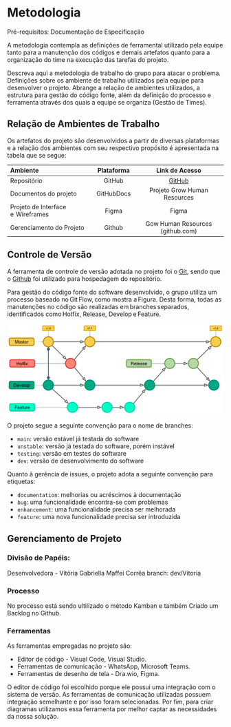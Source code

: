 
# Metodologia

Pré-requisitos: Documentação de Especificação

A metodologia contempla as definições de ferramental utilizado pela equipe tanto para a manutenção dos códigos e demais artefatos quanto para a organização do time na execução das tarefas do projeto.

Descreva aqui a metodologia de trabalho do grupo para atacar o problema. Definições sobre os ambiente de trabalho utilizados pela equipe para desenvolver o projeto. Abrange a relação de ambientes utilizados, a estrutura para gestão do código fonte, além da definição do processo e ferramenta através dos quais a equipe se organiza (Gestão de Times).

## Relação de Ambientes de Trabalho

Os artefatos do projeto são desenvolvidos a partir de diversas plataformas e a relação dos ambientes com seu respectivo propósito é apresentada na tabela que se segue:

Ambiente|Plataforma|Link de Acesso
|:--------|:----------:|:--------------:|
|Repositório|GitHub|  [GitHub](https://github.com/ICEI-PUC-Minas-PMV-ADS/grow-human-resources)|
|Documentos do projeto|GitHubDocs|Projeto Grow Human Resources|[GitHub]()|
|Projeto de Interface e  Wireframes|Figma|Figma |[Figma]() | Ferramenta de colaboração e design de UI/UX rápida e avançada)|
|Gerenciamento do Projeto|Github|Gow Human Resources (github.com)|

## Controle de Versão

A ferramenta de controle de versão adotada no projeto foi o
[Git](https://git-scm.com/), sendo que o [Github](https://github.com)
foi utilizado para hospedagem do repositório.

Para gestão do código fonte do software desenvolvido, o grupo utiliza um processo baseado no Git Flow, como mostra a Figura. Desta forma, todas as manutenções no código são realizadas em branches separados, identificados como Hotfix, Release, Develop e Feature.   

<img src="./img/gitFlow.png">


O projeto segue a seguinte convenção para o nome de branches:

- `main`: versão estável já testada do software
- `unstable`: versão já testada do software, porém instável
- `testing`: versão em testes do software
- `dev`: versão de desenvolvimento do software

Quanto à gerência de issues, o projeto adota a seguinte convenção para
etiquetas:

- `documentation`: melhorias ou acréscimos à documentação
- `bug`: uma funcionalidade encontra-se com problemas
- `enhancement`: uma funcionalidade precisa ser melhorada
- `feature`: uma nova funcionalidade precisa ser introduzida

## Gerenciamento de Projeto

### Divisão de Papéis: 

Desenvolvedora - Vitória Gabriella Maffei Corrêa 
branch: dev/Vitoria


### Processo

No processo está sendo ultilizado o método Kamban e também Criado um Backlog no Github.
 
### Ferramentas

As ferramentas empregadas no projeto são:

- Editor de código - Visual Code, Visual Studio.
- Ferramentas de comunicação - WhatsApp, Microsoft Teams.
- Ferramentas de desenho de tela - Dra.wio, Figma.

O editor de código foi escolhido porque ele possui uma integração com o
sistema de versão. As ferramentas de comunicação utilizadas possuem
integração semelhante e por isso foram selecionadas. Por fim, para criar
diagramas utilizamos essa ferramenta por melhor captar as
necessidades da nossa solução.


